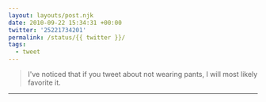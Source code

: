 ```yaml
---
layout: layouts/post.njk
date: 2010-09-22 15:34:31 +00:00
twitter: '25221734201'
permalink: /status/{{ twitter }}/
tags: 
  - tweet
---
```


> I've noticed that if you tweet about not wearing pants, I will most likely favorite it.

---
